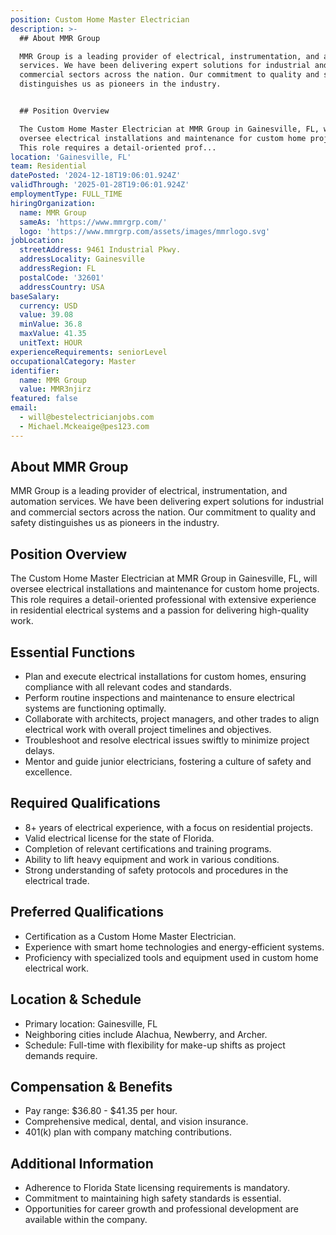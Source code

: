 ```yaml
---
position: Custom Home Master Electrician
description: >-
  ## About MMR Group

  MMR Group is a leading provider of electrical, instrumentation, and automation
  services. We have been delivering expert solutions for industrial and
  commercial sectors across the nation. Our commitment to quality and safety
  distinguishes us as pioneers in the industry.


  ## Position Overview

  The Custom Home Master Electrician at MMR Group in Gainesville, FL, will
  oversee electrical installations and maintenance for custom home projects.
  This role requires a detail-oriented prof...
location: 'Gainesville, FL'
team: Residential
datePosted: '2024-12-18T19:06:01.924Z'
validThrough: '2025-01-28T19:06:01.924Z'
employmentType: FULL_TIME
hiringOrganization:
  name: MMR Group
  sameAs: 'https://www.mmrgrp.com/'
  logo: 'https://www.mmrgrp.com/assets/images/mmrlogo.svg'
jobLocation:
  streetAddress: 9461 Industrial Pkwy.
  addressLocality: Gainesville
  addressRegion: FL
  postalCode: '32601'
  addressCountry: USA
baseSalary:
  currency: USD
  value: 39.08
  minValue: 36.8
  maxValue: 41.35
  unitText: HOUR
experienceRequirements: seniorLevel
occupationalCategory: Master
identifier:
  name: MMR Group
  value: MMR3njirz
featured: false
email:
  - will@bestelectricianjobs.com
  - Michael.Mckeaige@pes123.com
---
```




## About MMR Group
MMR Group is a leading provider of electrical, instrumentation, and automation services. We have been delivering expert solutions for industrial and commercial sectors across the nation. Our commitment to quality and safety distinguishes us as pioneers in the industry.

## Position Overview
The Custom Home Master Electrician at MMR Group in Gainesville, FL, will oversee electrical installations and maintenance for custom home projects. This role requires a detail-oriented professional with extensive experience in residential electrical systems and a passion for delivering high-quality work.

## Essential Functions
- Plan and execute electrical installations for custom homes, ensuring compliance with all relevant codes and standards.
- Perform routine inspections and maintenance to ensure electrical systems are functioning optimally.
- Collaborate with architects, project managers, and other trades to align electrical work with overall project timelines and objectives.
- Troubleshoot and resolve electrical issues swiftly to minimize project delays.
- Mentor and guide junior electricians, fostering a culture of safety and excellence.

## Required Qualifications
- 8+ years of electrical experience, with a focus on residential projects.
- Valid electrical license for the state of Florida.
- Completion of relevant certifications and training programs.
- Ability to lift heavy equipment and work in various conditions.
- Strong understanding of safety protocols and procedures in the electrical trade.

## Preferred Qualifications
- Certification as a Custom Home Master Electrician.
- Experience with smart home technologies and energy-efficient systems.
- Proficiency with specialized tools and equipment used in custom home electrical work.

## Location & Schedule
- Primary location: Gainesville, FL
- Neighboring cities include Alachua, Newberry, and Archer.
- Schedule: Full-time with flexibility for make-up shifts as project demands require.

## Compensation & Benefits
- Pay range: $36.80 - $41.35 per hour.
- Comprehensive medical, dental, and vision insurance.
- 401(k) plan with company matching contributions.

## Additional Information
- Adherence to Florida State licensing requirements is mandatory.
- Commitment to maintaining high safety standards is essential.
- Opportunities for career growth and professional development are available within the company.
